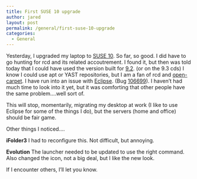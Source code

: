 ```yaml
---
title: First SUSE 10 upgrade
author: jared
layout: post
permalink: /general/first-suse-10-upgrade
categories:
  - General
---
```

Yesterday, I upgraded my laptop to [SUSE 10][1]. So far, so good. I did have to go hunting for rcd and its related accoutrement. I found it, but then was told today that I could have used the version built for [9.2][2]. (or on the 9.3 cds) I know I could use apt or YAST repositories, but I am a fan of rcd and [open-carpet][3]. I have run into an issue with [Eclipse][4]. (Bug [106699][5]). I haven&#8217;t had much time to look into it yet, but it was comforting that other people have the same problem&#8230;.well sort of.

This will stop, momentarily, migrating my desktop at work (I like to use Eclipse for some of the things I do), but the servers (home and office) should be fair game.

Other things I noticed&#8230;.

**iFolder3** I had to reconfigure this. Not difficult, but annoying.

**Evolution** The launcher needed to be updated to use the right command. Also changed the icon, not a big deal, but I like the new look.

If I encounter others, I&#8217;ll let you know.

 [1]: http://www.opensuse.org
 [2]: ftp://ftp.ximian.com/pub/redcarpet2/suse-92-i586/
 [3]: http://www.open-carpet.org
 [4]: http://www.eclipse.org
 [5]: https://bugzilla.novell.com/show_bug.cgi?id=106699